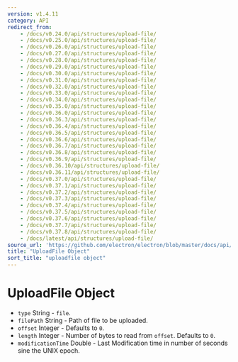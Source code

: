 ```yaml
---
version: v1.4.11
category: API
redirect_from:
    - /docs/v0.24.0/api/structures/upload-file/
    - /docs/v0.25.0/api/structures/upload-file/
    - /docs/v0.26.0/api/structures/upload-file/
    - /docs/v0.27.0/api/structures/upload-file/
    - /docs/v0.28.0/api/structures/upload-file/
    - /docs/v0.29.0/api/structures/upload-file/
    - /docs/v0.30.0/api/structures/upload-file/
    - /docs/v0.31.0/api/structures/upload-file/
    - /docs/v0.32.0/api/structures/upload-file/
    - /docs/v0.33.0/api/structures/upload-file/
    - /docs/v0.34.0/api/structures/upload-file/
    - /docs/v0.35.0/api/structures/upload-file/
    - /docs/v0.36.0/api/structures/upload-file/
    - /docs/v0.36.3/api/structures/upload-file/
    - /docs/v0.36.4/api/structures/upload-file/
    - /docs/v0.36.5/api/structures/upload-file/
    - /docs/v0.36.6/api/structures/upload-file/
    - /docs/v0.36.7/api/structures/upload-file/
    - /docs/v0.36.8/api/structures/upload-file/
    - /docs/v0.36.9/api/structures/upload-file/
    - /docs/v0.36.10/api/structures/upload-file/
    - /docs/v0.36.11/api/structures/upload-file/
    - /docs/v0.37.0/api/structures/upload-file/
    - /docs/v0.37.1/api/structures/upload-file/
    - /docs/v0.37.2/api/structures/upload-file/
    - /docs/v0.37.3/api/structures/upload-file/
    - /docs/v0.37.4/api/structures/upload-file/
    - /docs/v0.37.5/api/structures/upload-file/
    - /docs/v0.37.6/api/structures/upload-file/
    - /docs/v0.37.7/api/structures/upload-file/
    - /docs/v0.37.8/api/structures/upload-file/
    - /docs/latest/api/structures/upload-file/
source_url: 'https://github.com/electron/electron/blob/master/docs/api/structures/upload-file.md'
title: "UploadFile Object"
sort_title: "uploadfile object"
---
```


# UploadFile Object

* `type` String - `file`.
* `filePath` String - Path of file to be uploaded.
* `offset` Integer - Defaults to `0`.
* `length` Integer - Number of bytes to read from `offset`.
  Defaults to `0`.
* `modificationTime` Double - Last Modification time in
  number of seconds sine the UNIX epoch.
